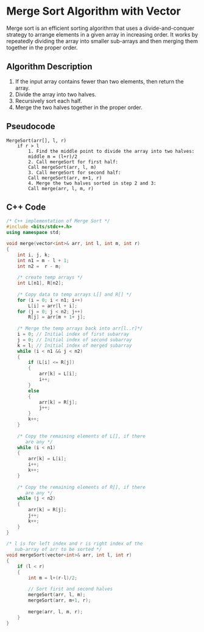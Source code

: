 

# __Merge Sort Algorithm with Vector<int>__

Merge sort is an efficient sorting algorithm that uses a divide-and-conquer strategy to arrange elements in a given array in increasing order. It works by repeatedly dividing the array into smaller sub-arrays and then merging them together in the proper order.

## __Algorithm Description__

1. If the input array contains fewer than two elements, then return the array.
2. Divide the array into two halves.
3. Recursively sort each half.
4. Merge the two halves together in the proper order.

## __Pseudocode__

```
MergeSort(arr[], l, r)
    if r > l
        1. Find the middle point to divide the array into two halves:  
        middle m = (l+r)/2
        2. Call mergeSort for first half:   
        Call mergeSort(arr, l, m)
        3. Call mergeSort for second half:
        Call mergeSort(arr, m+1, r)
        4. Merge the two halves sorted in step 2 and 3:
        Call merge(arr, l, m, r)
```

## __C++ Code__
```cpp
/* C++ implementation of Merge Sort */
#include <bits/stdc++.h> 
using namespace std; 

void merge(vector<int>& arr, int l, int m, int r) 
{ 
    int i, j, k; 
    int n1 = m - l + 1; 
    int n2 =  r - m; 
  
    /* create temp arrays */
    int L[n1], R[n2]; 
  
    /* Copy data to temp arrays L[] and R[] */
    for (i = 0; i < n1; i++) 
        L[i] = arr[l + i]; 
    for (j = 0; j < n2; j++) 
        R[j] = arr[m + 1+ j]; 
  
    /* Merge the temp arrays back into arr[l..r]*/
    i = 0; // Initial index of first subarray 
    j = 0; // Initial index of second subarray 
    k = l; // Initial index of merged subarray 
    while (i < n1 && j < n2) 
    { 
        if (L[i] <= R[j]) 
        { 
            arr[k] = L[i]; 
            i++; 
        } 
        else
        { 
            arr[k] = R[j]; 
            j++; 
        } 
        k++; 
    } 
  
    /* Copy the remaining elements of L[], if there 
       are any */
    while (i < n1) 
    { 
        arr[k] = L[i]; 
        i++; 
        k++; 
    } 
  
    /* Copy the remaining elements of R[], if there 
       are any */
    while (j < n2) 
    { 
        arr[k] = R[j]; 
        j++; 
        k++; 
    } 
} 
  
/* l is for left index and r is right index of the 
   sub-array of arr to be sorted */
void mergeSort(vector<int>& arr, int l, int r) 
{ 
    if (l < r) 
    { 
        int m = l+(r-l)/2; 
  
        // Sort first and second halves 
        mergeSort(arr, l, m); 
        mergeSort(arr, m+1, r); 
  
        merge(arr, l, m, r); 
    } 
} 
```